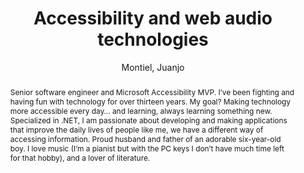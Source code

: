 ---
title: "Accessibility and web audio technologies"
abstract: "Senior software engineer and Microsoft Accessibility MVP. I’ve been fighting and having fun with technology for over thirteen years. My goal? Making technology more accessible every day… and learning, always learning something new.  Specialized in .NET, I am passionate about developing and making applications that improve the daily lives of people like me, we have a different way of accessing information.  Proud husband and father of an adorable six-year-old boy. I love music (I’m a pianist but with the PC keys I don’t have much time left for that hobby), and a lover of literature."
address: "Barcelona, Spain"
booktitle: "Proceedings of the International Web Audio Conference"
editor: "Joglar-Ongay, Luis and Serra, Xavier and Font, Frederic and Tovstogan, Philip and Stolfi, Ariane and A. Correya, Albin and Ramires, Antonio and Bogdanov, Dmitry and Faraldo, Angel and Favory, Xavier"
month: "July"
publisher: "UPF"
series: "WAC '21"
pages: ""
id: "2021_70"
author: "Montiel, Juanjo"
webAuthor: "Juanjo Montiel"
track: "Keynote"
year: "2021"
tags: year2021
media: https://www.youtube.com/watch?v=sdlB-On6Rfk
pdflink: "none"
ISSN: "2663-5844"
---